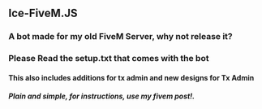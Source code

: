 ## Ice-FiveM.JS
### A bot made for my old FiveM Server, why not release it?
### Please Read the setup.txt that comes with the bot
#### This also includes additions for tx admin and new designs for Tx Admin
##### Plain and simple, for instructions, use my fivem post!.
